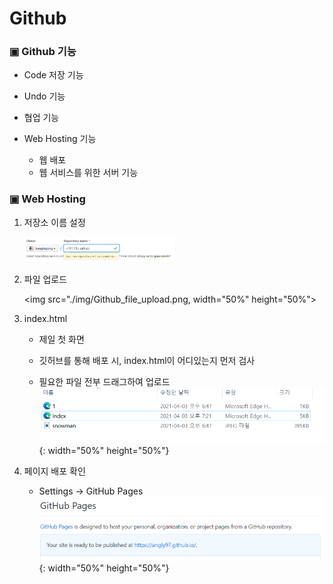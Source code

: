 # Github



### ▣ Github 기능

* Code 저장 기능

* Undo 기능

* 협업 기능

* Web Hosting 기능 

  * 웹 배포
  * 웹 서비스를 위한 서버 기능

  

### ▣ Web Hosting

1. 저장소 이름 설정

   <img src="./img/Github_repository_name_setting.png" width=50% height=50%>
   
   
   
2. 파일 업로드

    <img src="./img/Github_file_upload.png, width="50%" height="50%">

   

3. index.html

   * 제일 첫 화면

   * 깃허브를 통해 배포 시, index.html이 어디있는지 먼저 검사

   * 필요한 파일 전부 드래그하여 업로드
   ![ex_screenshot](./img/Github_file_drag_for_upload.png){: width="50%" height="50%"}



4. 페이지 배포 확인
   * Settings → GitHub Pages
   ![ex_screenshot](./img/Github_hosting_completed.png){: width="50%" height="50%"}

